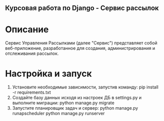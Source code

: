 ## Курсовая работа по Django - Сервис рассылок

# Описание
Сервис Управления Рассылками (далее "Сервис") представляет собой веб-приложение, разработанное для создания,
администрирования и отслеживания рассылок.

# Настройка и запуск
1. Установите необходимые зависимости, запустив команду:
   pip install -r requirements.txt
2. Создайте базу данных исходя из настроек ДБ в settings.py и выполните миграции:
   python manage.py migrate
3. Запустите планировщик задач и сервер:
   python manage.py runapscheduler
   python manage.py runserver